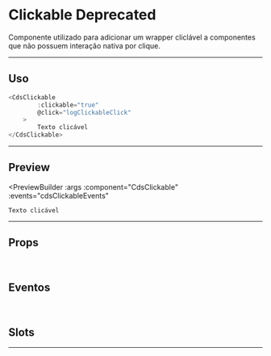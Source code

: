 # Clickable <Badge type="danger">Deprecated</Badge>

Componente utilizado para adicionar um wrapper cliclável a componentes que não possuem interação nativa por clique.

---

## Uso

```js
<CdsClickable
		:clickable="true"
		@click="logClickableClick"
	>
		Texto clicável
</CdsClickable>
```

---

## Preview

<PreviewBuilder
	:args
	:component="CdsClickable"
	:events="cdsClickableEvents"
>
	Texto clicável
</PreviewBuilder>

---

## Props

<APITable
	name="Clickable"
	section="props"
/>
<br />

## Eventos

<APITable
	name="Clickable"
	section="events"
/>
<br />

## Slots

<APITable
	name="Clickable"
	section="slots"
/>

---

<script setup>
import { ref } from 'vue';
const args = ref({});
import CdsClickable from '@/components/Clickable.vue';

const args = ref({});

const cdsClickableEvents = [
	'cds-click'
];
</script>
